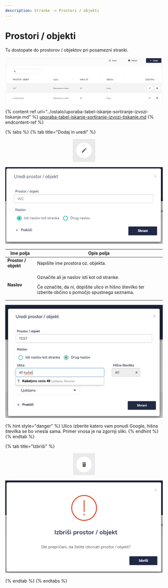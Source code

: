 ```yaml
---
description: Stranke -> Prostori / objekti
---
```


# Prostori / objekti

Tu dostopate do prostorov / objektov pri posamezni stranki.

![](../.gitbook/assets/Stranke_3_porostor_objekt_pogled.PNG)

{% content-ref url="../ostalo/uporaba-tabel-iskanje-sortiranje-izvozi-tiskanje.md" %}
[uporaba-tabel-iskanje-sortiranje-izvozi-tiskanje.md](../ostalo/uporaba-tabel-iskanje-sortiranje-izvozi-tiskanje.md)
{% endcontent-ref %}

{% tabs %}
{% tab title="Dodaj in uredi" %}
<div align="center"><img src="../.gitbook/assets/Knjiga_ikona_pisalo (5).png" alt="Ikona za urejanje"></div>

![](../.gitbook/assets/Stranke_3_porostor_objekt_uredi.PNG)

| Ime polja            | Opis polja                                                                                                                                                             |
| -------------------- | ---------------------------------------------------------------------------------------------------------------------------------------------------------------------- |
| **Prostor / objekt** | Napišite ime prostora oz. objekta.                                                                                                                                     |
| **Naslov**           | <p>Označite ali je naslov isti kot od stranke. </p><p>Če označite, da ni, dopišite ulico in hišno številko ter izberite občino s pomočjo spustnega seznama.</p><p></p> |

![](<../.gitbook/assets/image (102).png>)

{% hint style="danger" %}
Ulico izberite katero vam ponudi Google, hišna številka se bo vnesla sama. Primer vnosa je na zgornji sliki.
{% endhint %}
{% endtab %}

{% tab title="Izbriši" %}
<div align="center"><img src="../.gitbook/assets/Knjiga_ikona_izbris.png" alt="Ikona za brisanje"></div>

![](../.gitbook/assets/Stranke_3_porostor_objekt_izbrisi.PNG)


{% endtab %}
{% endtabs %}

